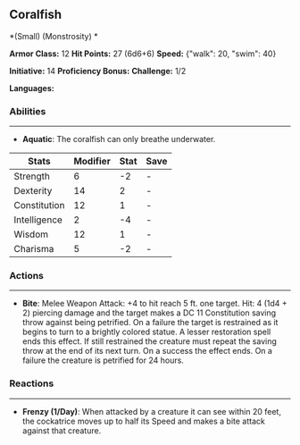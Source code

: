 ## Coralfish
*(Small) (Monstrosity) *

**Armor Class:** 12
**Hit Points:** 27 (6d6+6)
**Speed:** {"walk": 20, "swim": 40}

**Initiative:** 14
**Proficiency Bonus:**
**Challenge:** 1/2

**Languages:** 

### Abilities
 --- 
- **Aquatic**: The coralfish can only breathe underwater.



| Stats | Modifier | Stat | Save
| ---- | ---- | ---- | ---- |
| Strength | 6 | -2 | - |
| Dexterity | 14 | 2 | - |
| Constitution | 12 | 1 | - |
| Intelligence | 2 | -4 | - |
| Wisdom | 12 | 1 | - |
| Charisma | 5 | -2 | - |

### Actions
 --- 
- **Bite**: Melee Weapon Attack: +4 to hit  reach 5 ft.  one target. Hit: 4 (1d4 + 2) piercing damage  and the target makes a DC 11 Constitution saving throw against being petrified. On a failure  the target is restrained as it begins to turn to a brightly colored statue. A lesser restoration spell ends this effect. If still restrained  the creature must repeat the saving throw at the end of its next turn. On a success  the effect ends. On a failure  the creature is petrified for 24 hours.

### Reactions
 --- 
- **Frenzy (1/Day)**: When attacked by a creature it can see within 20 feet, the cockatrice moves up to half its Speed and makes a bite attack against that creature.

